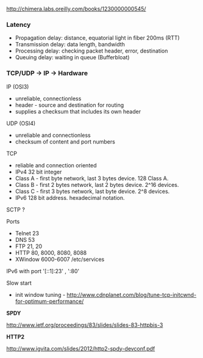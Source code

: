 http://chimera.labs.oreilly.com/books/1230000000545/

### Latency

* Propagation delay: distance, equatorial light in fiber 200ms (RTT)
* Transmission delay: data length, bandwidth
* Processing delay: checking packet header, error, destination
* Queuing delay: waiting in queue (Bufferbloat)

### TCP/UDP  -> IP -> Hardware

IP (OSI3)
* unreliable, connectionless
* header - source and destination for routing
* supplies a checksum that includes its own header

UDP (OSI4)
* unreliable and connectionless
* checksum of content and port numbers

TCP
* reliable and connection oriented
* IPv4 32 bit integer
* Class A  - first byte network, last 3 bytes device. 128 Class A.
* Class B - first 2 bytes network, last 2 bytes device. 2^16 devices.
* Class C - first 3 bytes network, last byte device. 2^8 devices.
* IPv6 128 bit address. hexadecimal notation.

SCTP ?

Ports
* Telnet 23
* DNS 53
* FTP 21, 20
* HTTP 80, 8000, 8080, 8088
* XWindow 6000-6007
/etc/services

IPv6 with port '[::1]:23' , ':80'

Slow start
* init window tuning - http://www.cdnplanet.com/blog/tune-tcp-initcwnd-for-optimum-performance/

__SPDY__

http://www.ietf.org/proceedings/83/slides/slides-83-httpbis-3

__HTTP2__

http://www.igvita.com/slides/2012/http2-spdy-devconf.pdf
